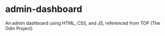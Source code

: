 # admin-dashboard
An admin dashboard using HTML, CSS, and JS, referenced from TOP (The Odin Project)
